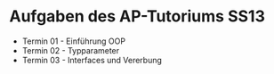 # Aufgaben des AP-Tutoriums SS13

  * Termin 01 - Einführung OOP
  * Termin 02 - Typparameter
  * Termin 03 - Interfaces und Vererbung
